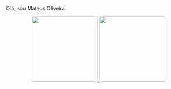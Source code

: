 Olá, sou Mateus Oliveira.

<div align="center">
  <a href="https://github.com/oliverMat">
  <img height="180em" src="https://github-readme-stats.vercel.app/api?username=oliverMat&show_icons=true&theme=dark&include_all_commits=true&count_private=true"/>
  <img height="180em" src="https://github-readme-stats.vercel.app/api/top-langs/?username=oliverMat&layout=compact&langs_count=7&theme=dark"/>
</div>


